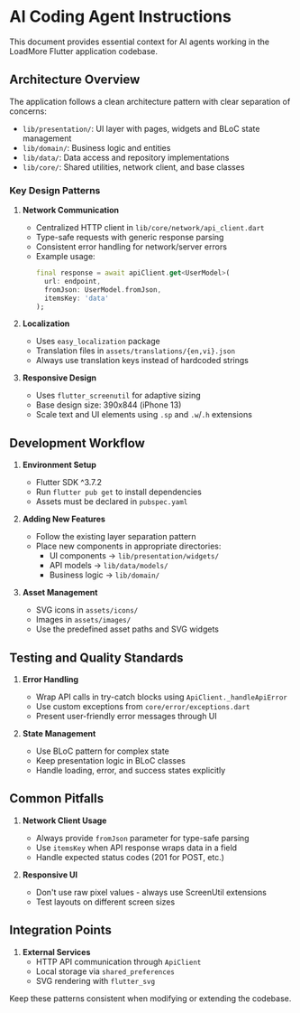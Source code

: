 # AI Coding Agent Instructions

This document provides essential context for AI agents working in the LoadMore Flutter application codebase.

## Architecture Overview

The application follows a clean architecture pattern with clear separation of concerns:

- `lib/presentation/`: UI layer with pages, widgets and BLoC state management
- `lib/domain/`: Business logic and entities
- `lib/data/`: Data access and repository implementations
- `lib/core/`: Shared utilities, network client, and base classes

### Key Design Patterns

1. **Network Communication**
   - Centralized HTTP client in `lib/core/network/api_client.dart`
   - Type-safe requests with generic response parsing
   - Consistent error handling for network/server errors
   - Example usage:
     ```dart
     final response = await apiClient.get<UserModel>(
       url: endpoint,
       fromJson: UserModel.fromJson,
       itemsKey: 'data'
     );
     ```

2. **Localization**
   - Uses `easy_localization` package
   - Translation files in `assets/translations/{en,vi}.json`
   - Always use translation keys instead of hardcoded strings

3. **Responsive Design**
   - Uses `flutter_screenutil` for adaptive sizing
   - Base design size: 390x844 (iPhone 13)
   - Scale text and UI elements using `.sp` and `.w`/`.h` extensions

## Development Workflow

1. **Environment Setup**
   - Flutter SDK ^3.7.2
   - Run `flutter pub get` to install dependencies
   - Assets must be declared in `pubspec.yaml`

2. **Adding New Features**
   - Follow the existing layer separation pattern
   - Place new components in appropriate directories:
     - UI components → `lib/presentation/widgets/`
     - API models → `lib/data/models/`
     - Business logic → `lib/domain/`

3. **Asset Management**
   - SVG icons in `assets/icons/`
   - Images in `assets/images/`
   - Use the predefined asset paths and SVG widgets

## Testing and Quality Standards

1. **Error Handling**
   - Wrap API calls in try-catch blocks using `ApiClient._handleApiError`
   - Use custom exceptions from `core/error/exceptions.dart`
   - Present user-friendly error messages through UI

2. **State Management**
   - Use BLoC pattern for complex state
   - Keep presentation logic in BLoC classes
   - Handle loading, error, and success states explicitly

## Common Pitfalls

1. **Network Client Usage**
   - Always provide `fromJson` parameter for type-safe parsing
   - Use `itemsKey` when API response wraps data in a field
   - Handle expected status codes (201 for POST, etc.)

2. **Responsive UI**
   - Don't use raw pixel values - always use ScreenUtil extensions
   - Test layouts on different screen sizes

## Integration Points

1. **External Services**
   - HTTP API communication through `ApiClient`
   - Local storage via `shared_preferences`
   - SVG rendering with `flutter_svg`

Keep these patterns consistent when modifying or extending the codebase.
